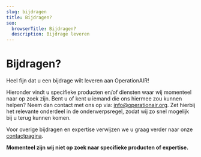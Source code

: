 ```yaml
---
slug: bijdragen
title: Bijdragen?
seo:
  browserTitle: Bijdragen?
  description: Bijdrage leveren
---
```

# Bijdragen?

Heel fijn dat u een bijdrage wilt leveren aan OperationAIR!

Hieronder vindt u specifieke producten en/of diensten waar wij momenteel naar op zoek zijn. Bent u of kent u iemand die ons hiermee zou kunnen helpen? Neem dan contact met ons op via: [info@operationair.org](mailto:info@operationair.org). Zet hierbij het relevante onderdeel in de onderwerpsregel, zodat wij zo snel mogelijk bij u terug kunnen komen.

Voor overige bijdragen en expertise verwijzen we u graag verder naar onze [contactpagina](/contact).

**Momenteel zijn wij niet op zoek naar specifieke producten of expertise.**
